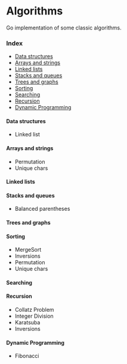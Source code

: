 # Algorithms

Go implementation of some classic algorithms.

### Index
- [Data structures](#data-structures)
- [Arrays and strings](#arrays-and-strings)
- [Linked lists](#linked-lists)
- [Stacks and queues](#stacks-and-queues)
- [Trees and graphs](#trees-and-graphs)
- [Sorting](#sorting)
- [Searching](#searching)
- [Recursion](#recursion)
- [Dynamic Programming](#dynamic-programming)

#### Data structures
- Linked list
#### Arrays and strings
- Permutation
- Unique chars
#### Linked lists
#### Stacks and queues
- Balanced parentheses
#### Trees and graphs
#### Sorting
- MergeSort
- Inversions
- Permutation
- Unique chars
#### Searching
#### Recursion
- Collatz Problem
- Integer Division
- Karatsuba
- Inversions
#### Dynamic Programming
- Fibonacci 
